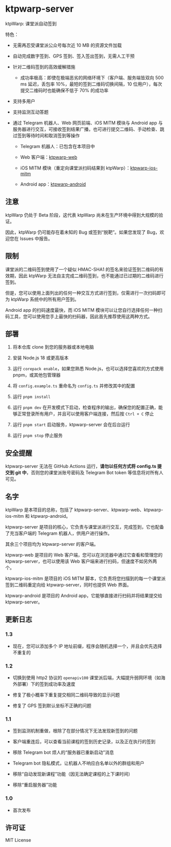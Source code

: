 # ktpwarp-server

ktpWarp: 课堂派自动签到

特色：

- 无需再忍受课堂派公众号每次近 10 MB 的资源文件加载

- 自动完成数字签到、GPS 签到、签入签出签到，无需人工干预

- 针对二维码签到的高效缓解措施

  - 成功率极高：即使在极端恶劣的网络环境下（客户端、服务端皆双向 500 ms 延迟，丢包率 10%，最短的签到二维码切换间隔，10 位用户），每次提交二维码时也能确保不低于 70% 的成功率

- 支持多用户

- 支持监测互动答题

- 通过 Telegram 机器人、Web 网页前端、iOS MITM 模块与 Android app 与服务器进行交互，可接收签到结果广播，也可进行提交二维码、手动检查、跳过签到等待时间和取消签到等操作

  - Telegram 机器人：已包含在本项目中

  - Web 客户端：[ktpwarp-web](https://github.com/celesWuff/ktpwarp-web)

  - iOS MITM 模块（重定向课堂派扫码结果到 ktpWarp）：[ktpwarp-ios-mitm](https://github.com/celesWuff/ktpwarp-ios-mitm)

  - Android app：[ktpwarp-android](https://github.com/celesWuff/ktpwarp-android)

## 注意

ktpWarp 仍处于 Beta 阶段，这代表 ktpWarp 尚未在生产环境中得到大规模的验证。

因此，ktpWarp 仍可能存在着未知的 Bug 或签到“脱靶”。如果您发现了 Bug，欢迎您在 Issues 中报告。

## 限制

课堂派的二维码签到使用了一个疑似 HMAC-SHA1 的签名来验证签到二维码的有效期，因此 ktpWarp 无法自主完成二维码签到，也不能通过已过期的二维码进行签到。

但是，您可以使用上面列出的任何一种交互方式进行签到，仅需进行一次扫码即可为 ktpWarp 系统中的所有用户签到。

Android app 的扫码速度最快，而 iOS MITM 模块可以让您自行选择任何一种扫码工具，您可以使用您手上最快的扫码器，因此首先推荐使用这两种方式。

## 部署

1. 将本仓库 clone 到您的服务器或本地电脑

2. 安装 Node.js 18 或更高版本

3. 运行 `corepack enable`，如果您熟悉 Node.js，也可以选择您喜欢的方式使用 pnpm，或其他包管理器

4. 将 `config.example.ts` 重命名为 `config.ts` 并修改其中的配置

5. 运行 `pnpm install`

6. 运行 `pnpm dev` 在开发模式下启动，检查程序的输出，确保您的配置正确，能够正常登录所有用户，并且可以使用客户端连接，然后按 `Ctrl + C` 停止

7. 运行 `pnpm start` 启动服务，ktpwarp-server 会在后台运行

8. 运行 `pnpm stop` 停止服务

## 安全提醒

ktpwarp-server 无法在 GitHub Actions 运行，**请勿以任何方式将 config.ts 提交到 git 中**，否则您的课堂派账号密码及 Telegram Bot token 等信息将对所有人可见。

## 名字

ktpWarp 是本项目的总称，包括了 ktpwarp-server、ktpwarp-web、ktpwarp-ios-mitm 和 ktpwarp-android。

ktpwarp-server 是项目的核心，它负责与课堂派进行交互，完成签到，它也配备了充当客户端的 Telegram 机器人，供用户进行操作。

其余三个项目均为 ktpwarp-server 的客户端。

ktpwarp-web 是项目的 Web 客户端，您可以在浏览器中通过它查看和管理您的 ktpwarp-server，也可以使用该 Web 客户端来进行扫码，但速度不如另外两个。

ktpwarp-ios-mitm 是项目的 iOS MITM 脚本，它负责将您扫描到的每一个课堂派签到二维码重定向给 ktpwarp-server，同时也提供 Web 界面。

ktpwarp-android 是项目的 Android app，它能够直接进行扫码并将结果提交给 ktpwarp-server。

## 更新日志

### 1.3

- 现在，您可以添加多个 IP 地址前缀，程序会随机选择一个，并且会优先选择不重复的

### 1.2

- 切换到使用 http2 协议的 `openapiv100` 课堂派后端，大幅提升弱网环境（如海外部署）下的签到成功率及速度

- 修复了极小概率下重复提交相同二维码导致的显示问题

- 修复了 GPS 签到默认坐标不正确的问题

### 1.1

- 签到监测机制重做，根除了在部分情况下无法发现新签到的问题

- 客户端重连后，可以查看当前课程的签到历史记录，以及正在执行的签到

- 移除 Telegram bot 烦人的“服务器已重新启动”消息

- Telegram bot 隐私模式，让机器人不响应白名单以外的群组和用户

- 移除“自动发现新课程”功能（因无法确定课程的上下课时间）

- 移除“重启服务器”功能

### 1.0

- 首次发布

## 许可证

MIT License
